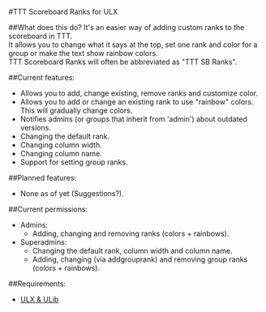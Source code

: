 #TTT Scoreboard Ranks for ULX

##What does this do?
It's an easier way of adding custom ranks to the scoreboard in TTT.  
It allows you to change what it says at the top, set one rank and color for a group or make the text show rainbow colors.  
TTT Scoreboard Ranks will often be abbreviated as "TTT SB Ranks".

##Current features:
- Allows you to add, change existing, remove ranks and customize color.
- Allows you to add or change an existing rank to use "rainbow" colors. This will gradually change colors.
- Notifies admins (or groups that inherit from 'admin') about outdated versions.
- Changing the default rank.
- Changing column width.
- Changing column name.
- Support for setting group ranks.
  
##Planned features:
- None as of yet (Suggestions?).

##Current permissions:
- Admins:
    - Adding, changing and removing ranks (colors + rainbows).
- Superadmins:
    - Changing the default rank, column width and column name.
    - Adding, changing (via addgrouprank) and removing group ranks (colors + rainbows).
  
##Requirements:
- [ULX & ULib](http://ulyssesmod.net/)